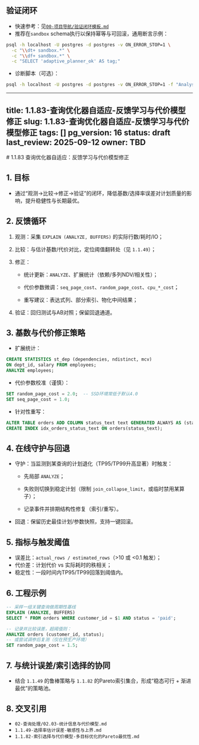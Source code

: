 ## 验证闭环

- 快速参考：见[`00-项目导航/验证闭环模板.md`](00-项目导航/验证闭环模板.md)
- 推荐在`sandbox` schema执行以保持幂等与可回滚，通用断言示例：

```bash
psql -h localhost -U postgres -d postgres -v ON_ERROR_STOP=1 \
  -c "\\dt+ sandbox.*" \
  -c "\\df+ sandbox.*" \
  -c "SELECT 'adaptive_planner_ok' AS tag;"
```

- 诊断脚本（可选）：

```bash
psql -h localhost -U postgres -d postgres -v ON_ERROR_STOP=1 -f "Analysis/1-数据库系统/1.1-PostgreSQL/sql/diagnostics.sql"
```

---
title: 1.1.83-查询优化器自适应-反馈学习与代价模型修正
slug: 1.1.83-查询优化器自适应-反馈学习与代价模型修正
tags: []
pg_version: 16
status: draft
last_review: 2025-09-12
owner: TBD
---

﻿# 1.1.83 查询优化器自适应：反馈学习与代价模型修正

## 1. 目标

- 通过“观测→比较→修正→验证”的闭环，降低基数/选择率误差对计划质量的影响，提升稳健性与长期最优。

## 2. 反馈循环

1) 观测：采集 `EXPLAIN (ANALYZE, BUFFERS)` 的实际行数/耗时/IO；
2) 比较：与估计基数/代价对比，定位阈值翻转处（见 `1.1.49`）；
3) 修正：

   - 统计更新：`ANALYZE`、扩展统计（依赖/多列NDV/相关性）；

   - 代价参数微调：`seq_page_cost`、`random_page_cost`、`cpu_*_cost`；

   - 重写建议：表达式列、部分索引、物化中间结果；

4) 验证：回归测试与AB对照；保留回退通道。

## 3. 基数与代价修正策略

- 扩展统计：

```sql
CREATE STATISTICS st_dep (dependencies, ndistinct, mcv)
ON dept_id, salary FROM employees;
ANALYZE employees;
```

- 代价参数校准（谨慎）：

```sql
SET random_page_cost = 2.0;  -- SSD环境常低于默认4.0
SET seq_page_cost = 1.0;
```

- 针对性重写：

```sql
ALTER TABLE orders ADD COLUMN status_text text GENERATED ALWAYS AS (status::text) STORED;
CREATE INDEX idx_orders_status_text ON orders(status_text);
```

## 4. 在线守护与回退

- 守护：当监测到某查询的计划退化（TP95/TP99升高显著）时触发：

  - 先局部 `ANALYZE`；

  - 失败则切换到稳定计划（限制 `join_collapse_limit`，或临时禁用某算子）；

  - 记录事件并排期结构性修复（索引/重写）。

- 回退：保留历史最佳计划/参数快照，支持一键回滚。

## 5. 指标与触发阈值

- 误差比：`actual_rows / estimated_rows`（>10 或 <0.1 触发）；
- 代价差：计划代价 vs 实际耗时的秩相关；
- 稳定性：一段时间内TP95/TP99回落到阈值内。

## 6. 工程示例

```sql
-- 采样一组关键查询做周期性基线
EXPLAIN (ANALYZE, BUFFERS)
SELECT * FROM orders WHERE customer_id = $1 AND status = 'paid';

-- 记录并比较误差，超阈值则：
ANALYZE orders (customer_id, status);
-- 或尝试调参后复测（仅在预生产环境）
SET random_page_cost = 1.5;
```

## 7. 与统计误差/索引选择的协同

- 结合 `1.1.49` 的鲁棒策略与 `1.1.82` 的Pareto索引集合，形成“稳态可行 + 渐进最优”的策略池。

## 8. 交叉引用

- `02-查询处理/02.03-统计信息与代价模型.md`
- `1.1.49-选择率估计误差-敏感性与上界.md`
- `1.1.82-索引选择与代价模型-多目标优化的Pareto最优性.md`
